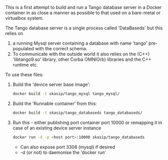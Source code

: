 This is a first attempt to build and run a Tango database server in a Docker 
container in as close a manner as possible to that used on a 
bare-metal or virtualbox system.

The Tango database server is a single process called 'DataBaseds' but this 
relies on
1.  a running Mysql server containing a database with name 'tango' 
    pre-populated with the correct schema.
2. To communicate with the outside world it also relies on the (C++) 
   'libtango9.so' library, other Corba OMNIOrb) libraries and the C++ 
   runtime etc.

To use these files:

1. Build the 'device server base image':
    ```bash
    docker build -t skasip/tango_mysql tango_mysql/
    ```
2. Build the 'Runnable container' from this:
    ```bash
    docker build -t skasip/tango_databaseds tango_databaseds/
    ```
3. Run this - either publishing port container port 10000 or 
   remapping it in case of an existing device server instance 
    ```bash
    docker run -d -p <host port>:10000 skasip/tango_databaseds
    ```
      * Can also expose port 3306 (mysql) if desired
      * -d (or not) to daemonise the 'docker run'






